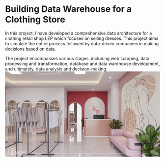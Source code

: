 # Building Data Warehouse for a Clothing Store

In this project, I have developed a comprehensive data architecture for a clothing retail shop LEP which focuses on selling dresses. This project aims to simulate the entire process followed by data-driven companies in making decisions based on data.

The project encompasses various stages, including web scraping, data processing and transformation, database and data warehouse development, and ultimately, data analysis and decision-making.
![lep](https://github.com/emmanguyen0602/Retail-Store-Data-Warehouse/blob/main/images/thiet-ke-shop-quan-ao-nu-lep-1.jpg)

